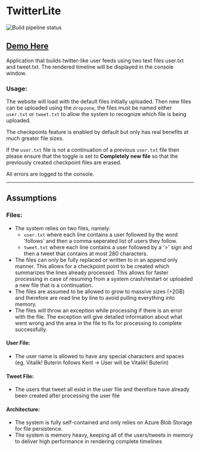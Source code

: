 # TwitterLite
![Build pipeline status](https://dev.azure.com/jbirdcode/TwitterLite/_apis/build/status/TwitterLite-Docker%20container-CI?branchName=master)


## [Demo Here](https://twitterlite.azurewebsites.net/)

Application that builds twitter-like user feeds using two text files user.txt and tweet.txt. The rendered timeline will be displayed in the console window.

### Usage:
The website will load with the default files initially uploaded. Then new files can be uploaded using the `dropzone`, the files must be named either `user.txt` or `tweet.txt` to allow the system to recognize which file is being uploaded. 

The checkpoints feature is enabled by default but only has real benefits at much greater file sizes. 

If the `user.txt` file is not a continuation of a previous `user.txt` file then please ensure that the toggle is set to **Completely new file** so that the previously created checkpoint files are erased.

All errors are logged to the console.

---

## Assumptions

### Files:
  - The system relies on two files, namely:
    - `user.txt` where each line contains a user followed by the word 'follows' and then a comma seperated list of users they follow.
    - `tweet.txt` where each line contains a user followed by a '>' sign and then a tweet that contains at most 280 characters.
  - The files can only be fully replaced or written to in an append only manner. This allows for a checkpoint point to be created which summarizes the lines already processed. This allows for faster processing in case of resuming from a system crash/restart or uploaded a new file that is a continuation.
  - The files are assumed to be allowed to grow to massive sizes (+2GB) and therefore are read line by line to avoid pulling everything into memory.
  - The files will throw an exception while processing if there is an error with the file. The exception will give detailed information about what went wrong and the area in the file to fix for processing to complete successfully.

#### User File:
  - The user name is allowed to have any special characters and spaces (eg. Vitalik! Buterin follows Kent -> User will be Vitalik! Buterin)

#### Tweet File:
- The users that tweet all exist in the user file and therefore have already been created after processing the user file

#### Architecture:
  - The system is fully self-contained and only relies on Azure Blob Storage for file persistence.
  - The system is memory heavy, keeping all of the users/tweets in memory to deliver high performance in rendering complete timelines
